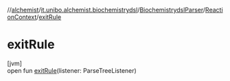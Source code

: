 //[alchemist](../../../../index.md)/[it.unibo.alchemist.biochemistrydsl](../../index.md)/[BiochemistrydslParser](../index.md)/[ReactionContext](index.md)/[exitRule](exit-rule.md)

# exitRule

[jvm]\
open fun [exitRule](exit-rule.md)(listener: ParseTreeListener)
